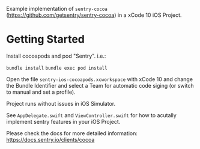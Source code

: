 Example implementation of `sentry-cocoa` (https://github.com/getsentry/sentry-cocoa) in a xCode 10 iOS Project.

# Getting Started

Install cocoapods and pod "Sentry". i.e.:

`bundle install`
`bundle exec pod install` 

Open the file `sentry-ios-cocoapods.xcworkspace` with xCode 10 and change the Bundle Identifier and select a Team for automatic code siging (or switch to manual and set a profile).

Project runs without issues in iOS Simulator.

See `AppDelegate.swift` and `ViewController.swift` for how to acutally implement sentry features in your iOS Project.

Please check the docs for more detailed information: https://docs.sentry.io/clients/cocoa

